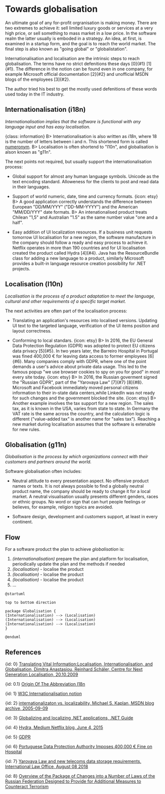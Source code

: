 # Towards globalisation

An ultimate goal of any for-profit orgranisation is making money. There are two extremes to achieve it: sell limited luxury goods or services at a very high price, or sell something to mass market in a low price. In the software realm the latter usually is emboded in a strategy. An idea, at first, is examined in a startup form, and the goal is to reach the world market. The final step is also known as "going global" or "globalistation".

Internationalisation and localisation are the intrinsic steps to reach globalisation.
The terms have no strict defenitions these days [0]{#1} [1]{#1}. The difference in the notion can be found even in one company, for example Microsoft official documentation [2]{#2} and unofficial MSDN blogs of the employees [3]{#2}.

The author tried his best to get the mostly used defenitions of these words used today in the IT industry.

## Internationalisation (i18n)

*Internationalisation implies that the software is functional with any language input and has easy localisation.*

{class: information}
B> Internationalisation is also written as *i18n*, where 18 is the number of letters between i and n. This shortened form is called [numeronym](http://www.i18nguy.com/origini18n.html).
B> Localisation is often shortend to "l10n", and globalisation is alson known as "g11n".

The next points not required, but usually support the internationalisation process:

- Global support for almost any human language symbols. Unicode as the text encoding standard.
  Alloweness for the clients to post and read data in their languages.

- Support of world numeric, date, time and currency formats.
  {icon: etsy}
  B> A good application correctly understands the difference between European "DD/MM/YYY" ("DD-MM-YYYY") and the American "MM/DD/YYY" date formats.
  B> An intenationalised product treats Chilean "1,5" and Australian "1.5" as the same number value "one and a half".

- Easy addition of UI localization resources.
  If a business unit requests tomorrow UI localisation for a new region, the software manufacture in the company should follow a ready and easy process to achieve it.
  Netflix operates in more than 190 countries and for UI localisation created the product called Hydra [4]{#4}. Java has the ResourceBundle class for adding a new language to a product, similarly Microsoft provides a built-in language resource creation possibility for .NET projects.

## Localisation (l10n)

*Localisation is the process of a product adaptation to meet the language, cultural and other requirements of a specific target market.*

The next activities are often part of the localisation process:

- Translating an application's resources into localised versions.
  Updating UI text to the targeted language, verification of the UI items position and layout correctness.

- Conforming to local standars.
  {icon: etsy}
  B> In 2016, the EU General Data Protection Regulation (GDPR) was adopted to protect EU citizens data privacy [5]{#5}. In two years later, the Barreiro Hospital in Portugal was fined 400,000 € for leaving data access to former employees [6]{#6}. Many companies comply with GDPR, where one of the point demands a user's advice about private data usage. This led to the famous popup "we use browser cookies to spy on you for good" in most every site today.
  {icon: etsy}
  B> In 2016, the Russian goverment signed the "Russian GDPR", part of the "Yarovaya Law" [7]{#7} [8]{#8}. Microsoft and Facebook immediately moved personal citizens information to their in-state data centers,while LinkedIn was not ready for such changes and the government blocked the site.
  {icon: etsy}
  B> Another example involves the tax support for a new region. The sales tax, as it is known in the USA, varies from state to state. In Germany the VAT rate is the same across the country, and the calculation logic is different ("value-added tax" is another name for "sales tax"). Reaching a new market during localisation assumes that the software is extenable for new rules.

## Globalisation (g11n)

*Globalisation is the process by which organizations connect with their customers and partners around the world.*

Software globalisation often includes:

- Neutral attitude to every presentation aspect.
  No offensive product names or texts. It is not always possible to find a globally neutral product name, the company should be ready to change it for a local market.
  A neutral visualisation usually presents different genders, races or ethnic groups.
  No word or sign that can hurt people feelings or believes, for example, religion topics are avoided.

- Software design, development and customers support, at least in every continent.

## Flow

For a software product the plan to achieve *globalisation* is:

1. *(internationalisation)* prepare the plan and platform for localisation, periodically update the plan and the methods if needed
2. *(localisation)* - localise the product
3. *(localisation)* - localise the product
4. *(localisation)* - localise the product
5. ...

```plantuml
@startuml

top to bottom direction

package Globalisation {
(Internationalisation) --> (Localisation)
(Internationalisation) --> (Localisation)
(Internationalisation) --> (Localisation)
}

@enduml
```

## References

{id: 0}
[Translating Vital Information:Localisation, Internationalisation, and Globalisation, Dimitra Anastasiou, Reinhard Schäler, Centre for Next Generation Localisation, 20.10.2009](http://d-anastasiou.com/Publications/Syntheses.pdf)

{id: 0.1}
[Origin Of The Abbreviation I18n](http://www.i18nguy.com/origini18n.html)

{id: 1}
[W3C Internationalisation notion](https://www.w3.org/International/questions/qa-i18n)

{id: 2}
[internationalizaton vs. localizability, Michael S. Kaplan, MSDN blog archive, 2005-09-09](http://archives.miloush.net/michkap/archive/2005/09/09/462862.html)

{id: 3}
[Globalizing and localizing .NET applications, .NET Guide](https://docs.microsoft.com/en-us/dotnet/standard/globalization-localization/index)

{id: 4}
[Hydra, Medium Netflix blog, June 4, 2015](https://medium.com/netflix-techblog/localization-technologies-at-netflix-d033e7b13cf)

{id: 5}
[GDPR](https://eugdpr.org)

{id: 6}
[Portuguese Data Protection Authority Imposes 400,000 € Fine on Hospital](https://www.datenschutz-notizen.de/portuguese-data-protection-authority-imposes-400000-e-fine-on-hospital-4821441/)

{id: 7}
[Yarovaya Law and new telecoms data storage requirements, International Law Office, August 08 2018](http://www.gorodissky.com/upload/articles/files/Yarovaya*Law*and*new*telecoms*data*storage*requirements.pdf)

{id: 8}
[Overview of the Package of Changes into a Number of Laws of the Russian Federation	Designed to	Provide for	Additional Measures to Counteract Terrorism](http://www.icnl.org/research/library/files/Russia/Yarovaya.pdf)
